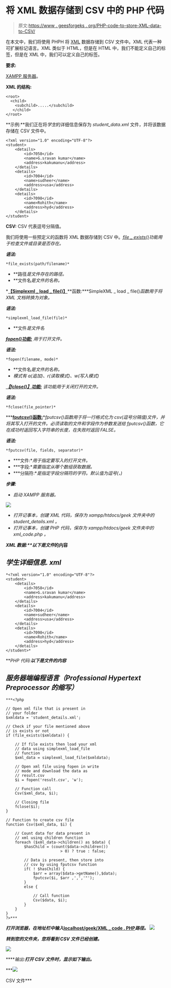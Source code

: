 # 将 XML 数据存储到 CSV 中的 PHP 代码

> 原文:[https://www . geesforgeks . org/PHP-code-to-store-XML-data-to-CSV/](https://www.geeksforgeeks.org/php-code-to-store-xml-data-into-csv/)

在本文中，我们将使用 PHPH 将 [XML](https://www.geeksforgeeks.org/xml-basics/) 数据存储到 CSV 文件中。XML 代表一种可扩展标记语言。XML 类似于 HTML，但是在 HTML 中，我们不能定义自己的标签，但是在 XML 中，我们可以定义自己的标签。

**要求:**

[XAMPP 服务器](https://www.geeksforgeeks.org/how-to-install-xampp-on-windows/)。

**XML 的结构:**

```
<root>
  <child>
    <subchild>.....</subchild>
   </child>
</root>
```

**示例:**我们正在将*学生*的详细信息保存为 *student_data.xml* 文件，并将该数据存储在 CSV 文件中。

```
<?xml version="1.0" encoding="UTF-8"?> 
<student> 
    <details> 
        <id>7058</id> 
        <name>G.sravan kumar</name> 
        <address>kakumanu</address>
    </details> 
    <details> 
        <id>7004</id> 
        <name>sudheer</name> 
        <address>usa</address>
    </details> 
    <details> 
        <id>7098</id> 
        <name>Rohith</name> 
        <address>hyd</address>
    </details> 
</student>
```

**CSV:** CSV 代表逗号分隔值。

我们将使用一些预定义的函数将 XML 数据存储到 CSV 中。[*file _ exists()*](https://www.geeksforgeeks.org/php-file_exists-function/)*功能用于检查文件或目录是否存在。*

***语法:***

```
*file_exists(path/filename)*
```

*   **路径*是文件存在的路径。*
*   **文件名*是文件的名称。*

*[**【Simplexml _ load _ file()】**](https://www.geeksforgeeks.org/php-simplexml_load_file-function/)**函数:***SimpleXML _ load _ file()*函数用于将 XML 文档转换为对象。*

***语法:***

```
*simplexml_load_file(file)*
```

*   **文件*是文件名*

*[**fopen()功能:**](https://www.geeksforgeeks.org/php-fopen-function-open-file-or-url/) 用于打开文件。*

***语法:***

```
*fopen(filename, mode)*
```

*   **文件名*是文件的名称。*
*   *模式有 a(追加)、r(读取模式)、w(写入模式)*

*[**【fclose()】功能:**](https://www.geeksforgeeks.org/php-fclose-function/) 该功能用于关闭打开的文件。*

***语法:***

```
*fclose(file_pointer)*
```

***[**fputcsv()函数:**](https://www.geeksforgeeks.org/php-fputcsv-function/)**fputcsv()函数用于将一行格式化为 csv(逗号分隔值)文件，并将其写入打开的文件。必须读取的文件和字段作为参数发送给 fputcsv()函数，它在成功时返回写入字符串的长度，在失败时返回 FALSE。*

***语法:***

```
*fputcsv(file, fields, separator)*
```

*   ***文件:**用于指定要写入的打开文件。*
*   ***字段:**需要指定从哪个数组获取数据。*
*   ***分隔符:**是指定字段分隔符的字符。默认值为逗号(，)*

***步骤:***

*   *启动 XAMPP 服务器。*

*![](img/5924f3c5a537bf2bf7dbec2f84102e68.png)*

*   *打开记事本，创建 XML 代码，保存为 *xampp/htdocs/geek* 文件夹中的 *student_details.xml* 。*
*   *打开记事本，创建 PHP 代码，保存为 *xampp/htdocs/geek* 文件夹中的 *xml_code.php* 。*

***XML 数据:**以下是文件*的内容**

## *学生详细信息. xml*

```
*<?xml version="1.0" encoding="UTF-8"?> 
<student> 
    <details> 
        <id>7058</id> 
        <name>G.sravan kumar</name> 
        <address>kakumanu</address>
    </details> 
    <details> 
        <id>7004</id> 
        <name>sudheer</name> 
        <address>usa</address>
    </details> 
    <details> 
        <id>7098</id> 
        <name>Rohith</name> 
        <address>hyd</address>
    </details> 
</student>*
```

***PHP 代码:****以下是文件*的内容****

## ***服务器端编程语言（Professional Hypertext Preprocessor 的缩写）***

```
***<?php

// Open xml file that is present in
// your folder
$xmldata = 'student_details.xml';

// Check if your file mentioned above
// is exists or not
if (file_exists($xmldata)) {

    // If file exists then load your xml
    // data using simplexml_load_file
    // function
    $xml_data = simplexml_load_file($xmldata);

    // Open xml file using fopen in write
    // mode and download the data as
    // result.csv
    $i = fopen('result.csv', 'w');

    // Function call 
    Csv($xml_data, $i);

    // Closing file
    fclose($i);
}

// Function to create csv file
function Csv($xml_data, $i) {

    // Count data for data present in
    // xml using children function
    foreach ($xml_data->children() as $data) {
        $hasChild = (count($data->children()) 
                        > 0) ? true : false;

        // Data is present, then store into
        // csv by using fputcsv function
        if( ! $hasChild) {
            $arr = array($data->getName(),$data); 
            fputcsv($i, $arr ,',','"');
        }
        else {

            // Call function
            Csv($data, $i);
        }
    }
}
?>***
```

***打开浏览器，在地址栏中输入*<u>localhost/geek/XML _ code . PHP</u>*路径。
![](img/9829bad5a605fb09279ab9d81fb6d8f7.png)***

***转到您的文件夹，您将看到 CSV 文件已经创建。***

***![](img/afe466e53eee3fbd61e6540426bc84ae.png)***

*****输出:**打开 CSV 文件时，显示如下输出。***

***![](img/8699aabdec10717e4f9fb4688735c0cc.png)

CSV 文件***